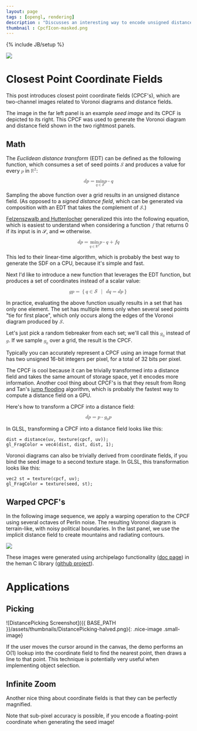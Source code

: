 ```yaml
---
layout: page
tags : [opengl, rendering]
description : "Discusses an interesting way to encode unsigned distance."
thumbnail : CpcfIcon-masked.png
---
```

{% include JB/setup %}

<a href="{{ ASSET_PATH }}/figures/CpcfHeader.png">
<img src="{{ ASSET_PATH }}/thumbnails/CpcfHeader.png" class="nice-image">
</a>

<!--
    post should mention heman for CPU-based...
    mention this post in your old post
-->

# Closest Point Coordinate Fields

This post introduces closest point coordinate fields (CPCF's), which are two-channel images related to Voronoi diagrams and distance fields.

<!--CPCF's are useful for pick sheets and map coloration, and might have applications in path planning, collision detection, and rendering that I don't know about yet.-->
The image in the far left panel is an example _seed image_ and its CPCF is depicted to its right.  This CPCF was used to generate the Voronoi diagram and distance field shown in the two rightmost panels.

## Math

The _Euclidean distance transform_ (EDT) can be defined as the following function, which consumes a set of seed points <math><mi>&#x1D4AE;</mi></math> and produces a value for every <math><mi>p</mi></math> in <math><msup><mi>&#x211D;</mi><mi>2</mi></msup></math>:

<math display="block">
    <mi>d</mi>
    <mfenced>
        <mi>p</mi>
    </mfenced>
    <mo>=</mo>
    <munder>
        <mi>min</mi>
        <mrow>
            <mi>q</mi>
            <mo>&#x2208;</mo>
            <mi>&#x1D4AE;</mi>
        </mrow>
    </munder>
    <mfenced open="&#x2225;" close="&#x2225;" separators="">
        <mi>p</mi><mo>-</mo><mi>q</mi>
    </mfenced>
</math>

Sampling the above function over a grid results in an unsigned distance field.  (As opposed to a _signed distance field_, which can be generated via composition with an EDT that takes the complement of <math><mi>&#x1D4AE;</mi></math>.)

[Felzenszwalb and Huttenlocher](http://cs.brown.edu/~pff/dt/index.html) generalized this into the following equation, which is easiest to understand when considering a function <math><mi>f</mi></math> that returns 0 if its input is in  &#x1D4AE;, and &#x221E; otherwise.

<math display="block">
<mrow>
<mi>d</mi>
<mfenced>
    <mi>p</mi>
</mfenced>
<mo>=</mo>
<munder>
    <mi>min</mi>
    <mrow>
        <mi>q</mi>
        <mo>&#x2208;</mo>
        <msup><mi>&#x211D;</mi><mi>2</mi></msup>
    </mrow>
</munder>
<mfenced>
  <mrow>
    <mfenced open="&#x2225;" close="&#x2225;" separators="">
        <mi>p</mi><mo>-</mo><mi>q</mi>
    </mfenced>
    <mo>+</mo>
    <mi>f</mi>
    <mfenced>
        <mi>q</mi>
    </mfenced>
  </mrow>
</mfenced>
</mrow>
</math>

This led to their linear-time algorithm, which is probably the best way to generate the SDF on a CPU, because it's simple and fast.

Next I'd like to introduce a new function that leverages the EDT function, but produces a set of coordinates instead of a scalar value:

<math display="block">
    <mi>g</mi><mfenced><mi>p</mi></mfenced>
    <mo>=</mo>
    <mo>{</mo>
    <mi>q</mi>
    <mo>&#x2208;</mo>
    <mi>&#x1D4AE;</mi>
    <mspace depth="0.5ex" height="0.5ex" width="1ex">
    </mspace>
    <mo>|</mo>
    <mspace depth="0.5ex" height="0.5ex" width="1ex">
    </mspace>
    <mi>d</mi><mfenced><mi>q</mi></mfenced>
    <mo>=</mo>
    <mi>d</mi><mfenced><mi>p</mi></mfenced>
    <mo>}</mo>
</math>

In practice, evaluating the above function usually results in a set that has only one element.  The set has multiple items only when several seed points "tie for first place", which only occurs along the edges of the Voronoi diagram produced by <math><mi>&#x1D4AE;</mi></math>.

Let's just pick a random tiebreaker from each set; we'll call this <math><msub><mi>g</mi><mn>0</mn></msub></math> instead of <math><mi>g</mi></math>.  If we sample <math><msub><mi>g</mi><mn>0</mn></msub></math> over a grid, the result is the CPCF.

Typically you can accurately represent a CPCF using an image format that has two unsigned 16-bit integers per pixel, for a total of 32 bits per pixel.

The CPCF is cool because it can be trivially transformed into a distance field and takes the same amount of storage space, yet it encodes more information.  Another cool thing about CPCF's is that they result from Rong and Tan's [jump flooding](https://sites.google.com/site/rongguodong/) algorithm, which is probably the fastest way to compute a distance field on a GPU.

Here's how to transform a CPCF into a distance field:

<math display="block">
    <mi>d</mi><mfenced><mi>p</mi></mfenced>
    <mo>=</mo>
    <mfenced open="&#x2225;" close="&#x2225;" separators="">
        <mi>p</mi>
        <mo>-</mo>
        <msub><mi>g</mi><mn>0</mn></msub>
        <mfenced><mi>p</mi></mfenced>
    </mfenced>
</math>

In GLSL, transforming a CPCF into a distance field looks like this:

    dist = distance(uv, texture(cpcf, uv));
    gl_FragColor = vec4(dist, dist, dist, 1);

Voronoi diagrams can also be trivially derived from coordinate fields, if you bind the seed image to a second texture stage.  In GLSL, this transformation looks like this:

    vec2 st = texture(cpcf, uv);
    gl_FragColor = texture(seed, st);

## Warped CPCF's

In the following image sequence, we apply a warping operation to the CPCF using several octaves of Perlin noise.  The resulting Voronoi diagram is terrain-like, with noisy political boundaries.  In the last panel, we use the implicit distance field to create mountains and radiating contours.

<a href="{{ ASSET_PATH }}/figures/CpcfNoisy.png">
<img src="{{ ASSET_PATH }}/thumbnails/CpcfNoisy.png" class="nice-image">
</a>

These images were generated using archipelago functionality ([doc page](http://heman.readthedocs.org/en/latest/generate.html#archipelagos)) in the heman C library ([github project](https://github.com/prideout/heman)).

<!--
We use some of the techniques in this post to generate the maps at [mappable.com](http://mappable.com), which you should definitely check out if you're into music!
-->

# Applications

## Picking

![DistancePicking Screenshot]({{ BASE_PATH }}/assets/thumbnails/DistancePicking-halved.png){: .nice-image .small-image}

If the user moves the cursor around in the canvas, the demo performs an O(1) lookup into the coordinate field to find the nearest point, then draws a line to that point.  This technique is potentially very useful when implementing object selection.

## Infinite Zoom

Another nice thing about coordinate fields is that they can be perfectly magnified.

Note that sub-pixel accuracy is possible, if you encode a floating-point coordinate when generating the seed image!
